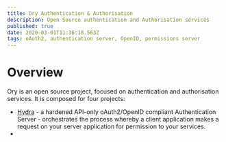 ```yaml
---
title: Ory Authentication & Authorisation
description: Open Source authentication and Authorisation services
published: true
date: 2020-03-01T11:36:18.563Z
tags: oAuth2, authentication server, OpenID, permissions server
---
```


# Overview
Ory is an open source project, focused on authentication and authorisation services. It is composed for four projects:
* [Hydra](/technologies/ory/hygra) - a hardened API-only oAuth2/OpenID compliant Authentication Server - orchestrates the process whereby a client application makes a request on your server application for permission to your services.
* 